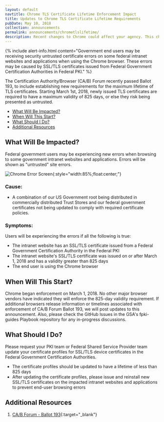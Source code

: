 ```yaml
---
layout: default
navtitle: Chrome TLS Certificate Lifetime Enforcement Impact
title: Updates to Chrome TLS Certificate Lifetime Requirements
pubDate: May 10, 2018
collection: announcements
permalink: announcements/chrometlslifetime/
description: Recent changes to Chrome could affect your agency. This change requires all TLS/SSL certificates issued on or after **March 1, 2018** to have a maximum validity of 825 days. Please review this announcement to learn what will be impacted and to identify actions you can take to prevent problems.<br><br>
---
```


{% include alert-info.html content="Government end users may be receiving security untrusted certificate errors on some federal intranet websites and applications when using the Chrome browser. These errors may be caused by SSL/TLS certificates issued from Federal Government Certification Authorities in Federal PKI." %} 

The Certification Authority/Browser (CA/B) Forum recently passed Ballot 193, to include establishing new requirements for the maximum lifetime of TLS certificates. Starting March 1st, 2018, newly issued TLS certificates are required to have a maximum validity of 825 days, or else they risk being presented as untrusted.

- [What Will Be Impacted?](#what-will-be-impacted)
- [When Will This Start?](#when-will-this-start)
- [What Should I Do?](#what-should-i-do)
- [Additional Resources](#additional-resources)

## What Will Be Impacted?
Federal government users may be experiencing new errors when browsing to some government intranet websites and applications.
Errors will be shown as "untrusted" site errors.

![Chrome Error Screen]({{site.baseurl}}/img/google_ballot193_hot_topic_error.png){:style="width:85%;float:center;"}

### Cause: ### 
- A combination of our US Government root being distributed in commercially distributed Trust Stores and our federal government certificates not being updated to comply with required certificate policies.

### Symptoms: ###
Users will be experiencing the errors if all the following is true:
- The intranet website has an SSL/TLS certificate issued from a Federal Government Certification Authority in the Federal PKI
- The intranet website's SSL/TLS certificate was issued on or after March 1, 2018 and has a validity greater than 825 days
- The end user is using the Chrome browser

## When Will This Start?
Chrome began enforcement on March 1, 2018. No other major browser vendors have indicated they will enforce the 825-day validity requirement. If additional browsers release information or timelines associated with enforcement of CA/B Forum Ballot 193, we will post updates to this announcement. Also, please check the GitHub Issues in the GSA's fpki-guides Playbook repository for any in-progress discussions.

## What Should I Do?
Please request your PKI team or Federal Shared Service Provider team update your certificate profiles for SSL/TLS device certificates in the Federal Government Certification Authorities.
- The certificate profiles should be updated to have a lifetime of less than 825 days
- After updating the certificate profiles, please issue and reinstall new SSL/TLS certificates on the impacted intranet websites and applications to prevent end-user browsing errors

## Additional Resources
1. [CA/B Forum - Ballot 193](https://cabforum.org/2017/03/17/ballot-193-825-day-certificate-lifetimes/){:target="_blank"}
